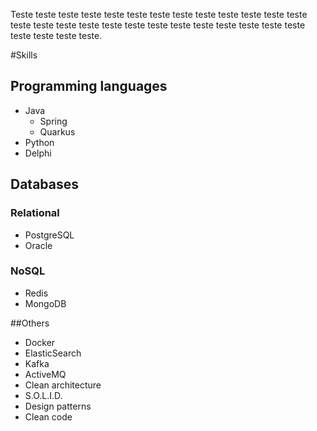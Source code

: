 Teste teste teste teste teste teste teste teste teste teste teste teste teste teste teste teste teste teste teste teste teste teste teste teste teste teste teste teste teste teste.

#Skills
## Programming languages
* Java
    * Spring
    * Quarkus
* Python
* Delphi

## Databases
### Relational
* PostgreSQL
* Oracle

### NoSQL
* Redis
* MongoDB

##Others
* Docker
* ElasticSearch
* Kafka
* ActiveMQ
* Clean architecture
* S.O.L.I.D.
* Design patterns
* Clean code
